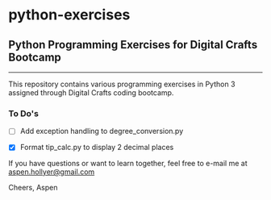 # python-exercises

## Python Programming Exercises for Digital Crafts Bootcamp

---------

This repository contains various programming exercises in Python 3 assigned through Digital Crafts coding bootcamp.

### To Do's
- [ ] Add exception handling to degree_conversion.py
- [x] Format tip_calc.py to display 2 decimal places


If you have questions or want to learn together, feel free to e-mail me at aspen.hollyer@gmail.com

Cheers,
Aspen
